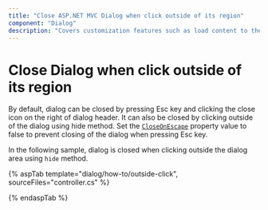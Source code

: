 ```yaml
---
title: "Close ASP.NET MVC Dialog when click outside of its region"
component: "Dialog"
description: "Covers customization features such as load content to the dialog from external sources, built-in alert, and confirmation model dialog."
---
```


# Close Dialog when click outside of its region

By default, dialog can be closed by pressing Esc key and clicking the close icon on the right of dialog header. It can also be closed by clicking outside of the dialog using hide method.
Set the [`CloseOnEscape`](https://help.syncfusion.com/cr/aspnetcore-js2/Syncfusion.EJ2.Popups.Dialog.html#Syncfusion_EJ2_Popups_Dialog_CloseOnEscape) property value to false to prevent closing of the dialog when pressing Esc key.

In the following sample, dialog is closed when clicking outside the dialog area using `hide` method.

{% aspTab template="dialog/how-to/outside-click", sourceFiles="controller.cs" %}

{% endaspTab %}